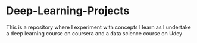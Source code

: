# Deep-Learning-Projects
This is a repository where I experiment with concepts I learn as I undertake a deep learning course on coursera and a data science course on Udey
